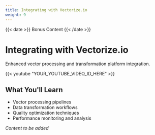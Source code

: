 ```yaml
---
title: Integrating with Vectorize.io
weight: 9
---
```


{{< date >}} Bonus Content {{< /date >}}

# Integrating with Vectorize.io

Enhanced vector processing and transformation platform integration.

{{< youtube "YOUR_YOUTUBE_VIDEO_ID_HERE" >}}

## What You'll Learn

- Vector processing pipelines
- Data transformation workflows
- Quality optimization techniques
- Performance monitoring and analysis

*Content to be added* 